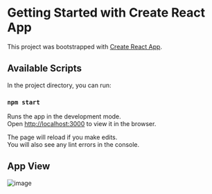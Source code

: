 # Getting Started with Create React App

This project was bootstrapped with [Create React App](https://github.com/facebook/create-react-app).

## Available Scripts

In the project directory, you can run:

### `npm start`

Runs the app in the development mode.\
Open [http://localhost:3000](http://localhost:3000) to view it in the browser.

The page will reload if you make edits.\
You will also see any lint errors in the console.

## App View

![image](https://user-images.githubusercontent.com/42411498/110214089-03544700-7eb4-11eb-92f9-67a90a19a2c2.png)

